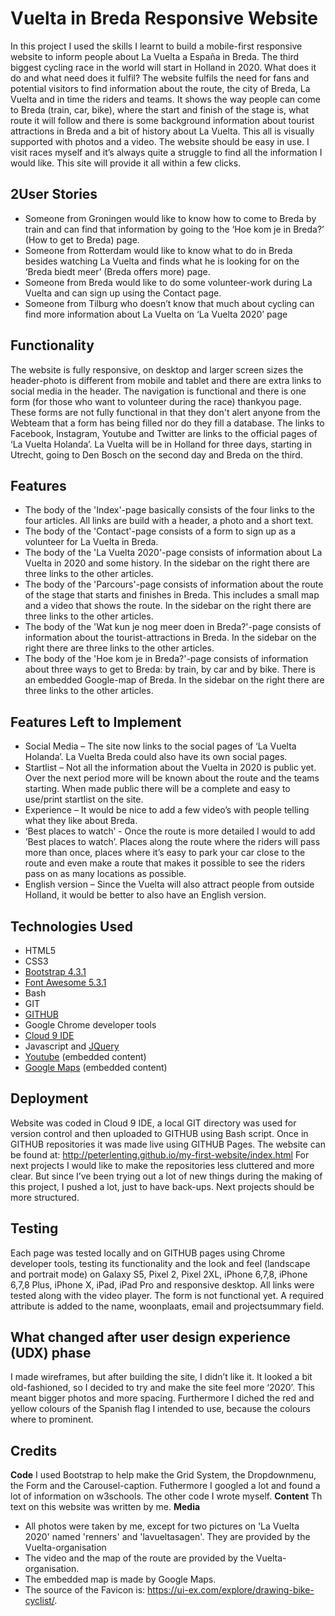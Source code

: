 # Vuelta in Breda Responsive Website

In this project I used the skills I learnt to build a mobile-first responsive website to inform people about La Vuelta a España in Breda. The third biggest cycling race in the world will start in Holland in 2020. 
What does it do and what need does it fulfil?
The website fulfils the need for fans and potential visitors to find information about the route, the city of Breda, La Vuelta and in time the riders and teams. 
It shows the way people can come to Breda (train, car, bike), where the start and finish of the stage is, what route it will follow and there is some background information about tourist attractions in Breda and a bit of history about La Vuelta. This all is visually supported with photos and a video.
The website should be easy in use. I visit races myself and it’s always quite a struggle to find all the information I would like. This site will provide it all within a  few clicks.

## 2User Stories

* Someone from Groningen would like to know how to come to Breda by train and can find that information by going to the ‘Hoe kom je in Breda?’ (How to get to Breda) page.
* Someone from Rotterdam would like to know what to do in Breda besides watching La Vuelta and finds what he is looking for on the ‘Breda biedt meer’ (Breda offers more) page.
* Someone from Breda would like to do some volunteer-work during La Vuelta and can sign up using the Contact page.
* Someone from Tilburg who doesn’t know that much about cycling can find more information about La Vuelta on ‘La Vuelta 2020’ page

## Functionality 

The website is fully responsive, on desktop and larger screen sizes the header-photo is different from mobile and tablet and there are extra links to social media in the header.
The navigation is functional and there is one form (for those who want to volunteer during the race) thankyou page. These forms are not fully functional in that they don't alert anyone from the Webteam that a form has being filled nor do they fill a database. 
The links to Facebook, Instagram, Youtube and Twitter are links to the official pages of ‘La Vuelta Holanda’. La Vuelta will be in Holland for three days, starting in Utrecht, going to Den Bosch on the second day and Breda on the third. 

## Features
* The body of the 'Index'-page basically consists of the four links to the four articles. All links are build with a header, a photo and a short text. 
* The body of the 'Contact'-page consists of a form to sign up as a volunteer for La Vuelta in Breda. 
* The body of the 'La Vuelta 2020'-page consists of information about La Vuelta in 2020 and some history. In the sidebar on the right there are three links to the other articles.
* The body of the 'Parcours'-page consists of information about the route of the stage that starts and finishes in Breda. This includes a small map and a video that shows the route. In the sidebar on the right there are three links to the other articles.
* The body of the 'Wat kun je nog meer doen in Breda?'-page consists of information about the tourist-attractions in Breda. In the sidebar on the right there are three links to the other articles.
* The body of the 'Hoe kom je in Breda?'-page consists of information about three ways to get to Breda: by train, by car and by bike. There is an embedded Google-map of Breda. In the sidebar on the right there are three links to the other articles.

## Features Left to Implement

* Social Media – The site now links to the social pages of ‘La Vuelta Holanda’. La Vuelta Breda could also have its own social pages.
* Startlist – Not all the information about the Vuelta in 2020 is public yet. Over the next period more will be known about the route and the teams starting. When made public there will be a complete and easy to use/print startlist on the site. 
* Experience – It would be nice to add a few video’s with people telling what they like about Breda. 
* ‘Best places to watch’ - Once the route is more detailed I would to add ‘Best places to watch’. Places along the route where the riders will pass more than once, places where it’s easy to park your car close to the route and even make a route that makes it possible to see the riders pass on as many locations as possible. 
* English version – Since the Vuelta will also attract  people from outside Holland, it would be better to also have an English version.

## Technologies Used

* HTML5
* CSS3
* [Bootstrap 4.3.1](https://getbootstrap.com/docs/4.3/getting-started/introduction/)
* [Font Awesome 5.3.1](https://fontawesome.com/changelog/latest)
* Bash
* GIT
* [GITHUB](https://github.com/)
* Google Chrome developer tools
* [Cloud 9 IDE](https://c9.io/lenting)
* Javascript and [JQuery](https://code.jquery.com/jquery-3.2.1.slim.min.js)
* [Youtube](https://www.youtube.com/channel/UCNmFjkwW-m_E_uWH5sopE2Q) (embedded content)
* [Google Maps](https://www.google.nl/maps) (embedded content)

## Deployment

Website was coded in Cloud 9 IDE, a local GIT directory was used for version control and then uploaded to GITHUB using Bash script. Once in  GITHUB repositories it was made live using GITHUB Pages. The website can be found at: http://peterlenting.github.io/my-first-website/index.html
For next projects I would like to make the repositories less cluttered and more clear. But since I’ve been trying out a lot of new things during the making of this project, I pushed a lot, just to have back-ups. Next projects should be more structured. 

## Testing

Each page was tested locally and on GITHUB pages using Chrome developer tools, testing its functionality and the look and feel (landscape and portrait mode) on Galaxy S5, Pixel 2, Pixel 2XL, iPhone 6,7,8, iPhone 6,7,8 Plus, iPhone X, iPad, iPad Pro and responsive desktop. All links were tested along with the video player.
The form is not functional yet. A required attribute is added to the name, woonplaats, email and projectsummary field.

## What changed after user design experience (UDX) phase

I made wireframes, but after building the site, I didn’t like it. It looked a bit old-fashioned, so I decided to try and make the site feel more ‘2020’. This meant bigger photos and more spacing. Furthermore I diched the red and yellow colours of the Spanish flag I intended to use, because the colours where to prominent.

## Credits

**Code**
I used Bootstrap to help make the Grid System, the Dropdownmenu, the Form and the Carousel-caption. Futhermore I googled a lot and found a lot of information on w3schools. The other code I wrote myself.
**Content**
Th text on this website was written by me. 
**Media**
* All photos were taken by me, except for two pictures on 'La Vuelta 2020' named 'renners' and 'lavueltasagen'. They are provided by the Vuelta-organisation
* The video and the map of the route are provided by the Vuelta-organisation.
* The embedded map is made by Google Maps.
* The source of the Favicon is: https://ui-ex.com/explore/drawing-bike-cyclist/.



